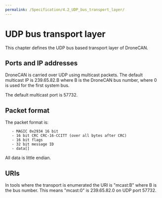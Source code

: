 ```yaml
---
permalink: /Specification/4.2_UDP_bus_transport_layer/
---
```


# UDP bus transport layer

This chapter defines the UDP bus based transport layer of DroneCAN.

## Ports and IP addresses

DroneCAN is carried over UDP using multicast packets. The default
multicast IP is 239.65.82.B where B is the DroneCAN bus number, where
0 is used for the first system bus.

The default multicast port is 57732.

## Packet format

The packet format is:
```
   - MAGIC 0x2934 16 bit
   - 16 bit CRC CRC-16-CCITT (over all bytes after CRC)
   - 16 bit flags
   - 32 bit message ID
   - data[]
```

All data is little endian.

## URIs

In tools where the transport is enumerated the URI is "mcast:B" where
B is the bus number. This means "mcast:0" is 239.65.82.0 on UDP port
57732.

